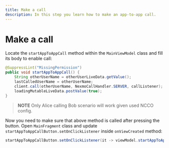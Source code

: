 ```yaml
---
title: Make a call
description: In this step you learn how to make an app-to-app call.
---
```


# Make a call

Locate the `startAppToAppCall` method within the `MainViewModel` class and fill its body to enable call:

```java
@SuppressLint("MissingPermission")
public void startAppToAppCall() {
    String otherUserName = otherUserLiveData.getValue();
    lastCalledUserName = otherUserName;
    client.call(otherUserName, NexmoCallHandler.SERVER, callListener);
    loadingMutableLiveData.postValue(true);
}
```
> **NOTE** Only Alice calling Bob scenario will work given used NCCO config.

Now you need to make sure that above method is called after pressing the button. Open `MainFragment` class and update `startAppToAppCallButton.setOnClickListener` inside `onViewCreated` method:

```java
startAppToAppCallButton.setOnClickListener(it -> viewModel.startAppToAppCall());
```
